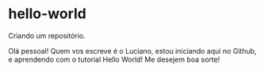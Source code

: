 # hello-world
Criando um repositório.

Olá pessoal! Quem vos escreve é o Luciano, estou iniciando aqui no Github, e aprendendo com o tutorial Hello World!
Me desejem boa sorte!
